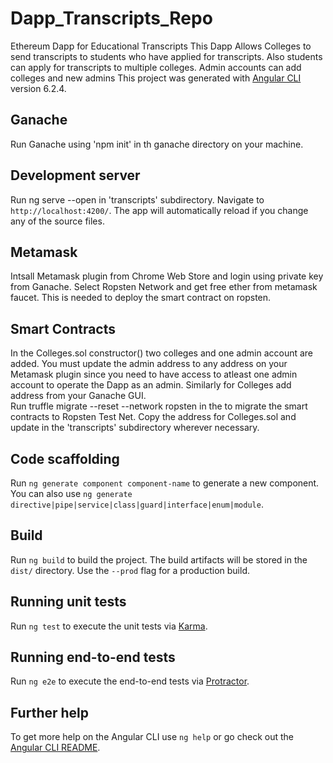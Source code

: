 # Dapp_Transcripts_Repo
Ethereum Dapp for Educational Transcripts
This Dapp Allows Colleges to send transcripts to students who have applied for transcripts. Also students can apply for transcripts to multiple colleges. Admin accounts can add colleges and new admins
This project was generated with [Angular CLI](https://github.com/angular/angular-cli) version 6.2.4.

## Ganache
Run Ganache using 'npm init' in th ganache directory on your machine. 

## Development server
Run ng serve --open in 'transcripts' subdirectory. 
Navigate to `http://localhost:4200/`. The app will automatically reload if you change any of the source files.

## Metamask
Intsall Metamask plugin from Chrome Web Store and login using private key from Ganache. Select Ropsten Network and get free ether from metamask faucet. This is needed to deploy the smart contract on ropsten.

## Smart Contracts
In the Colleges.sol constructor() two colleges and one admin account are added. You must update the admin address to any address on your Metamask plugin since you need to have access to atleast one admin account to operate the Dapp as an admin. Similarly for Colleges add address from your Ganache GUI.  
Run truffle migrate --reset --network ropsten in the to migrate the smart contracts to Ropsten Test Net.
Copy the address for Colleges.sol and update in the 'transcripts' subdirectory wherever necessary.

## Code scaffolding

Run `ng generate component component-name` to generate a new component. You can also use `ng generate directive|pipe|service|class|guard|interface|enum|module`.

## Build

Run `ng build` to build the project. The build artifacts will be stored in the `dist/` directory. Use the `--prod` flag for a production build.

## Running unit tests

Run `ng test` to execute the unit tests via [Karma](https://karma-runner.github.io).

## Running end-to-end tests

Run `ng e2e` to execute the end-to-end tests via [Protractor](http://www.protractortest.org/).

## Further help

To get more help on the Angular CLI use `ng help` or go check out the [Angular CLI README](https://github.com/angular/angular-cli/blob/master/README.md).
